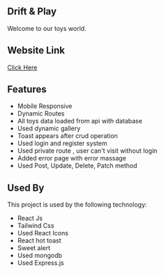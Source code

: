 ## Drift & Play
Welcome to our toys world.


## Website Link
[Click Here](https://drift-and-play.web.app/)

## Features
* Mobile Responsive
* Dynamic Routes
* All toys data loaded from api with database
* Used dynamic gallery
* Toast appears after crud operation
* Used login and register system
* Used private route , user can't visit without login
* Added error page with error massage
* Used Post, Update, Delete, Patch method 



## Used By

This project is used by the following technology:

- React Js
- Tailwind Css
- Used React Icons
- React hot toast
- Sweet alert
- Used mongodb
- Used Express.js